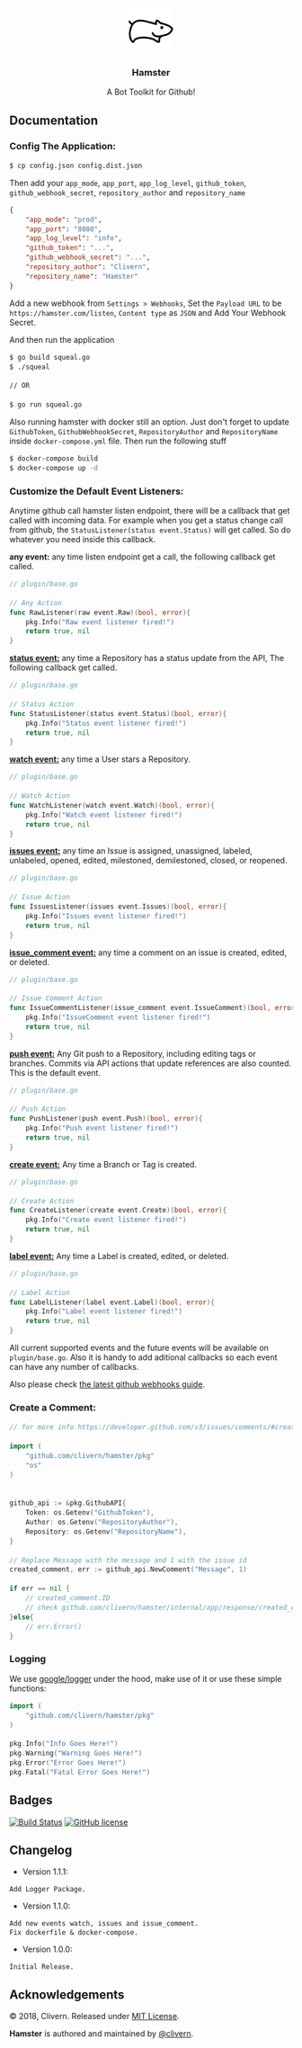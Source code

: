 <p align="center">
    <img alt="Hamster Logo" src="https://raw.githubusercontent.com/Clivern/Hamster/master/logo/logo.png" height="80" />
    <h3 align="center">Hamster</h3>
    <p align="center">A Bot Toolkit for Github!</p>
</p>

## Documentation

### Config The Application:

```bash
$ cp config.json config.dist.json
```

Then add your `app_mode`, `app_port`, `app_log_level`, `github_token`, `github_webhook_secret`, `repository_author` and `repository_name`

```json
{
    "app_mode": "prod",
    "app_port": "8080",
    "app_log_level": "info",
    "github_token": "...",
    "github_webhook_secret": "...",
    "repository_author": "Clivern",
    "repository_name": "Hamster"
}
```

Add a new webhook from `Settings > Webhooks`, Set the `Payload URL` to be `https://hamster.com/listen`, `Content type` as `JSON` and Add Your Webhook Secret.

And then run the application

```bash
$ go build squeal.go
$ ./squeal

// OR

$ go run squeal.go
```

Also running hamster with docker still an option. Just don't forget to update `GithubToken`, `GithubWebhookSecret`, `RepositoryAuthor` and `RepositoryName` inside `docker-compose.yml` file. Then run the following stuff

```bash
$ docker-compose build
$ docker-compose up -d
```

### Customize the Default Event Listeners:

Anytime github call hamster listen endpoint, there will be a callback that get called with incoming data. For example when you get a status change call from github, the `StatusListener(status event.Status)` will get called. So do whatever you need inside this callback.

**any event:** any time listen endpoint get a call, the following callback get called.

```go
// plugin/base.go

// Any Action
func RawListener(raw event.Raw)(bool, error){
    pkg.Info("Raw event listener fired!")
    return true, nil
}
```

**[status event:](https://developer.github.com/v3/activity/events/types/#statusevent)** any time a Repository has a status update from the API, The following callback get called.
```go
// plugin/base.go

// Status Action
func StatusListener(status event.Status)(bool, error){
    pkg.Info("Status event listener fired!")
    return true, nil
}
```

**[watch event:](https://developer.github.com/v3/activity/events/types/#watchevent)** any time a User stars a Repository.
```go
// plugin/base.go

// Watch Action
func WatchListener(watch event.Watch)(bool, error){
    pkg.Info("Watch event listener fired!")
    return true, nil
}
```

**[issues event:](https://developer.github.com/v3/activity/events/types/#issuesevent)** any time an Issue is assigned, unassigned, labeled, unlabeled, opened, edited, milestoned, demilestoned, closed, or reopened.
```go
// plugin/base.go

// Issue Action
func IssuesListener(issues event.Issues)(bool, error){
    pkg.Info("Issues event listener fired!")
    return true, nil
}
```

**[issue_comment event:](https://developer.github.com/v3/activity/events/types/#issuecommentevent)** any time a comment on an issue is created, edited, or deleted.
```go
// plugin/base.go

// Issue Comment Action
func IssueCommentListener(issue_comment event.IssueComment)(bool, error){
    pkg.Info("IssueComment event listener fired!")
    return true, nil
}
```

**[push event:](https://developer.github.com/v3/activity/events/types/#pushevent)** Any Git push to a Repository, including editing tags or branches. Commits via API actions that update references are also counted. This is the default event.
```go
// plugin/base.go

// Push Action
func PushListener(push event.Push)(bool, error){
    pkg.Info("Push event listener fired!")
    return true, nil
}
```

**[create event:](https://developer.github.com/v3/activity/events/types/#createevent)** Any time a Branch or Tag is created.

```go
// plugin/base.go

// Create Action
func CreateListener(create event.Create)(bool, error){
    pkg.Info("Create event listener fired!")
    return true, nil
}
```

**[label event:](https://developer.github.com/v3/activity/events/types/#labelevent)** Any time a Label is created, edited, or deleted.

```go
// plugin/base.go

// Label Action
func LabelListener(label event.Label)(bool, error){
    pkg.Info("Label event listener fired!")
    return true, nil
}
```



All current supported events and the future events will be available on `plugin/base.go`. Also it is handy to add aditional callbacks so each event can have any number of callbacks.

Also please check [the latest github webhooks guide](https://developer.github.com/webhooks/).

### Create a Comment:

```go
// for more info https://developer.github.com/v3/issues/comments/#create-a-comment

import (
    "github.com/clivern/hamster/pkg"
    "os"
)


github_api := &pkg.GithubAPI{
    Token: os.Getenv("GithubToken"),
    Author: os.Getenv("RepositoryAuthor"),
    Repository: os.Getenv("RepositoryName"),
}

// Replace Message with the message and 1 with the issue id
created_comment, err := github_api.NewComment("Message", 1)

if err == nil {
    // created_comment.ID
    // check github.com/clivern/hamster/internal/app/response/created_comment.CreatedComment for available data
}else{
    // err.Error()
}
```

### Logging

We use [google/logger](https://github.com/google/logger) under the hood, make use of it or use these simple functions:

```go
import (
    "github.com/clivern/hamster/pkg"
)

pkg.Info("Info Goes Here!")
pkg.Warning("Warning Goes Here!")
pkg.Error("Error Goes Here!")
pkg.Fatal("Fatal Error Goes Here!")
```


## Badges

[![Build Status](https://travis-ci.org/Clivern/Hamster.svg?branch=master)](https://travis-ci.org/Clivern/Hamster)
[![GitHub license](https://img.shields.io/github/license/Clivern/Hamster.svg)](https://github.com/Clivern/Hamster/blob/master/LICENSE)


## Changelog

* Version 1.1.1:
```
Add Logger Package.
```

* Version 1.1.0:
```
Add new events watch, issues and issue_comment.
Fix dockerfile & docker-compose.
```

* Version 1.0.0:
```
Initial Release.
```


## Acknowledgements

© 2018, Clivern. Released under [MIT License](https://opensource.org/licenses/mit-license.php).

**Hamster** is authored and maintained by [@clivern](http://github.com/clivern).